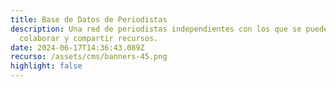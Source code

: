 ```yaml
---
title: Base de Datos de Periodistas
description: Una red de periodistas independientes con los que se puede
  colaborar y compartir recursos.
date: 2024-06-17T14:36:43.089Z
recurso: /assets/cms/banners-45.png
highlight: false
---
```


